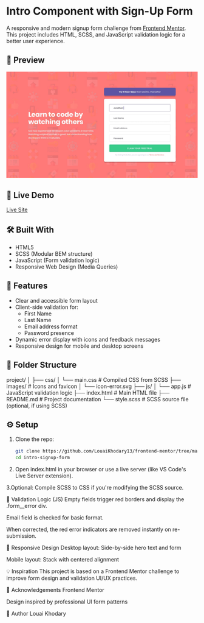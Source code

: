 # Intro Component with Sign-Up Form

A responsive and modern signup form challenge from [Frontend Mentor](https://www.frontendmentor.io/challenges/intro-component-with-signup-form-BFOwyEnqbs). This project includes HTML, SCSS, and JavaScript validation logic for a better user experience.

## 📸 Preview

![Preview Image](./design/desktop-design.jpg) <!-- You can add a real screenshot here -->

## 🚀 Live Demo

[Live Site](https://sign-up-form-frontendmentor.netlify.app/) <!-- Replace with your live URL if hosted -->

## 🛠️ Built With

- HTML5
- SCSS (Modular BEM structure)
- JavaScript (Form validation logic)
- Responsive Web Design (Media Queries)

## 🧠 Features

- Clear and accessible form layout
- Client-side validation for:
  - First Name
  - Last Name
  - Email address format
  - Password presence
- Dynamic error display with icons and feedback messages
- Responsive design for mobile and desktop screens

## 📁 Folder Structure

project/
│
├── css/
│ └── main.css # Compiled CSS from SCSS
├── images/ # Icons and favicon
│ └── icon-error.svg
├── js/
│ └── app.js # JavaScript validation logic
├── index.html # Main HTML file
├── README.md # Project documentation
└── style.scss # SCSS source file (optional, if using SCSS)

## ⚙️ Setup

1. Clone the repo:
   ```bash
   git clone https://github.com/LouaiKhodary13/frontend-mentor/tree/main/intro-component-with-signup-form-master
   cd intro-signup-form
   ```
2. Open index.html in your browser or use a live server (like VS Code's Live Server extension).

3.Optional: Compile SCSS to CSS if you're modifying the SCSS source.

🧪 Validation Logic (JS)
Empty fields trigger red borders and display the .form\_\_error div.

Email field is checked for basic format.

When corrected, the red error indicators are removed instantly on re-submission.

📱 Responsive Design
Desktop layout: Side-by-side hero text and form

Mobile layout: Stack with centered alignment

💡 Inspiration
This project is based on a Frontend Mentor challenge to improve form design and validation UI/UX practices.

🙌 Acknowledgements
Frontend Mentor

Design inspired by professional UI form patterns

👤 Author
Louai Khodary
